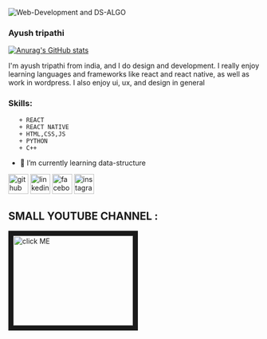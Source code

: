 
![Web-Development and DS-ALGO](https://media-exp1.licdn.com/dms/image/C4D16AQG30vQpPLe9Bg/profile-displaybackgroundimage-shrink_350_1400/0/1654195191785?e=1664409600&v=beta&t=MHipU6m8966AP9oT8pCIpBeBsWQTvZgyxnq0cGPu8zc)

### Ayush tripathi

[![Anurag's GitHub stats](https://github-readme-stats.vercel.app/api?username=ayushtripathi1602)](https://github.com/anuraghazra/github-readme-stats)

I'm ayush tripathi from india, and I do design and development. I really enjoy learning languages and frameworks like react and react native, as well as work in wordpress. I also enjoy ui, ux, and design in general

### Skills:
       + REACT
       + REACT NATIVE
       + HTML,CSS,JS
       + PYTHON
       + C++

- 🌱 I’m currently learning data-structure 


[<img src='https://cdn.jsdelivr.net/npm/simple-icons@3.0.1/icons/github.svg' alt='github' height='40'>](https://github.com/ayushtripathi1602)  [<img src='https://cdn.jsdelivr.net/npm/simple-icons@3.0.1/icons/linkedin.svg' alt='linkedin' height='40'>](https://www.linkedin.com/in/ayush-tripathi-800750205/)  [<img src='https://cdn.jsdelivr.net/npm/simple-icons@3.0.1/icons/facebook.svg' alt='facebook' height='40'>](https://www.facebook.com/ayush.tripathi.12979)  [<img src='https://cdn.jsdelivr.net/npm/simple-icons@3.0.1/icons/instagram.svg' alt='instagram' height='40'>](https://www.instagram.com/ayush_tripathi1602/)  

## SMALL YOUTUBE CHANNEL :
 <img scr="https://www.youtube.com/watch?v=ohOnUb1VyEE&t=125s" width="256" />
 <a href="https://www.youtube.com/watch?v=ohOnUb1VyEE&t=125s" target="_blank"><img src="https://i.ytimg.com/an_webp/ohOnUb1VyEE/mqdefault_6s.webp?du=3000&sqp=CKvA-5YG&rs=AOn4CLBAd-sRmc193RHuymENEd3TVtls1Q" 
alt="click ME" width="240" height="180" border="10" /></a>







